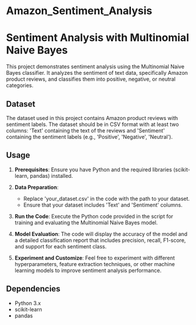 # Amazon_Sentiment_Analysis

# Sentiment Analysis with Multinomial Naive Bayes
This project demonstrates sentiment analysis using the Multinomial Naive Bayes classifier. It analyzes the sentiment of text data, specifically Amazon product reviews, and classifies them into positive, negative, or neutral categories.

## Dataset
The dataset used in this project contains Amazon product reviews with sentiment labels. The dataset should be in CSV format with at least two columns: 'Text' containing the text of the reviews and 'Sentiment' containing the sentiment labels (e.g., 'Positive', 'Negative', 'Neutral').

## Usage
1. **Prerequisites**: Ensure you have Python and the required libraries (scikit-learn, pandas) installed.

2. **Data Preparation**:
   - Replace 'your_dataset.csv' in the code with the path to your dataset.
   - Ensure that your dataset includes 'Text' and 'Sentiment' columns.

3. **Run the Code**: Execute the Python code provided in the script for training and evaluating the Multinomial Naive Bayes model.

4. **Model Evaluation**: The code will display the accuracy of the model and a detailed classification report that includes precision, recall, F1-score, and support for each sentiment class.

5. **Experiment and Customize**: Feel free to experiment with different hyperparameters, feature extraction techniques, or other machine learning models to improve sentiment analysis performance.

## Dependencies

- Python 3.x
- scikit-learn
- pandas
